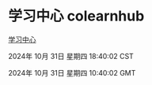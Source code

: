 # 学习中心 colearnhub
[学习中心](http://219.139.197.74:56308/colearnhub/)

2024年 10月 31日 星期四 18:40:02 CST

2024年 10月 31日 星期四 10:40:02 GMT
